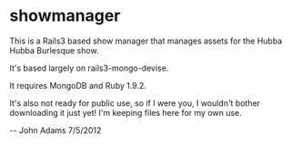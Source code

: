 showmanager
===========

This is a Rails3 based show manager that manages assets for the Hubba Hubba Burlesque show. 

It's based largely on rails3-mongo-devise.

It requires MongoDB and Ruby 1.9.2.

It's also not ready for public use, so if I were you, I wouldn't bother downloading it just yet!
I'm keeping files here for my own use.

--
John Adams
7/5/2012

